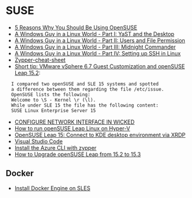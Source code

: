 # SUSE

- [5 Reasons Why You Should Be Using OpenSUSE](https://itsfoss.com/why-use-opensuse/)
- [A Windows Guy in a Linux World - Part I: YaST and the Desktop](https://adamtheautomator.com/a-windows-guy-in-a-linux-world-yast-and-the-desktop/)
- [A Windows Guy in a Linux World - Part II: Users and File Permission](https://adamtheautomator.com/a-windows-guy-in-a-linux-world-users-and-file-permission/)
- [A Windows Guy in a Linux World - Part III: Midnight Commander](https://adamtheautomator.com/a-windows-guy-in-a-linux-world-midnight-commander/)
- [A Windows Guy in a Linux World - Part IV: Setting up SSH in Linux](https://adamtheautomator.com/a-windows-guy-in-a-linux-world-setting-up-ssh/)
- [Zypper-cheat-sheet](https://en.opensuse.org/images/1/17/Zypper-cheat-sheet-1.pdf)
- [Short tip: VMware vSphere 6.7 Guest Customization and openSUSE Leap 15.2](https://cstan.io/?p=12416&lang=en):

```
  I compared two openSUSE and SLE 15 systems and spotted
  a difference between them regarding the file /etc/issue.
  OpenSUSE lists the following:
  Welcome to \S - Kernel \r (\l).
  While under SLE 15 the file has the following content:
  SUSE Linux Enterprise Server 15
```

- [CONFIGURE NETWORK INTERFACE IN WICKED](https://tech.linuxman.co/linux/linux-desktop/configure-network-interface-in-wicked/)
- [How to run openSUSE Leap Linux on Hyper-V](https://www.altaro.com/hyper-v/opensuse-leap-linux-hyper-v/)
- [OpenSUSE Leap 15: Connect to KDE desktop environment via XRDP](https://www.hiroom2.com/2018/06/14/opensuse-15-xrdp-kde-en/)
- [Visual Studio Code](https://en.opensuse.org/Visual_Studio_Code)
- [Install the Azure CLI with zypper](https://docs.microsoft.com/en-us/cli/azure/install-azure-cli-linux?pivots=zypper)
- [How to Upgrade openSUSE Leap from 15.2 to 15.3](https://www.2daygeek.com/upgrade-opensuse-from-15-2-to-15-3/)

## Docker

- [Install Docker Engine on SLES](https://docs.docker.com/engine/install/sles/)